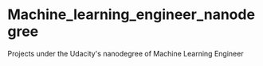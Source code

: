 # Machine_learning_engineer_nanodegree

Projects under the Udacity's nanodegree of Machine Learning Engineer

